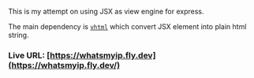This is my attempt on using JSX as view engine for express.

The main dependency is [`vhtml`](https://github.com/developit/vhtml) which convert JSX element into plain html string.

### Live URL: [https://whatsmyip.fly.dev](https://whatsmyip.fly.dev/)
